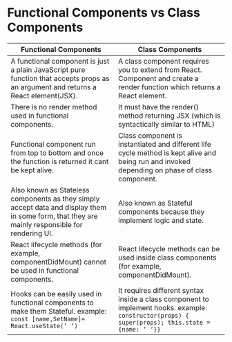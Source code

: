 # Functional Components vs Class Components

|Functional Components|Class Components|
|---------------------|----------------|
|A functional component is just a plain JavaScript pure function that accepts props as an argument and returns a React element(JSX).| A class component requires you to extend from React. Component and create a render function which returns a React element.|
|There is no render method used in functional components.|It must have the render() method returning JSX (which is syntactically similar to HTML)|
|Functional component run from top to bottom and once the function is returned it cant be kept alive.| Class component is instantiated and different life cycle method is kept alive and being run and invoked depending on phase of class component.|
|Also known as Stateless components as they simply accept data and display them in some form, that they are mainly responsible for rendering UI.|Also known as Stateful components because they implement logic and state.|
|React lifecycle methods (for example, componentDidMount) cannot be used in functional components.|React lifecycle methods can be used inside class components (for example, componentDidMount).|
|Hooks can be easily used in functional components to make them Stateful. example: `const [name,SetName]= React.useState(‘ ‘)` | It requires different syntax inside a class component to implement hooks. example: `constructor(props) { super(props); this.state = {name: ‘ ‘}}`|
